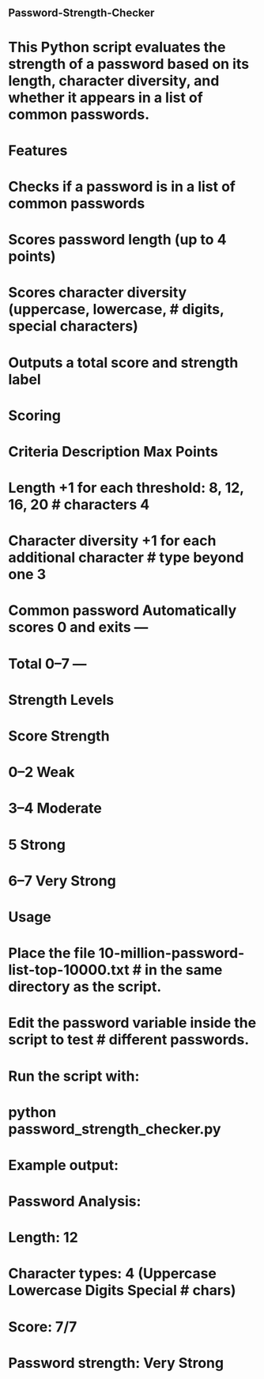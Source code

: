 ## Password-Strength-Checker
# This Python script evaluates the strength of a password based on its length, character diversity, and whether it appears in a list of common passwords.
#
# Features
# 
# Checks if a password is in a list of common passwords
# 
# Scores password length (up to 4 points)
# 
# Scores character diversity (uppercase, lowercase, # digits, special characters)
# 
# Outputs a total score and strength label
# 
# Scoring
# Criteria	Description	Max Points
# Length	+1 for each threshold: 8, 12, 16, 20 # characters	4
# Character diversity	+1 for each additional character # type beyond one	3
# Common password	Automatically scores 0 and exits	—
# Total	0–7	—
# Strength Levels
# Score	Strength
# 0–2	Weak
# 3–4	Moderate
# 5	Strong
# 6–7	Very Strong
# Usage
# 
# Place the file 10-million-password-list-top-10000.txt # in the same directory as the script.
# 
# Edit the password variable inside the script to test # different passwords.
# 
# Run the script with:
# 
# python password_strength_checker.py
# 
# 
# Example output:
# 
# Password Analysis:
# Length: 12
# Character types: 4 (Uppercase Lowercase Digits Special # chars)
# Score: 7/7
# Password strength: Very Strong